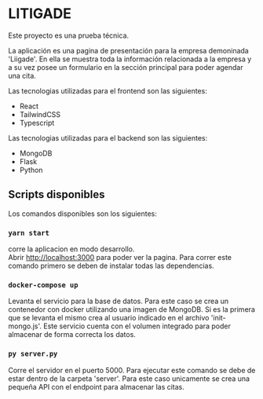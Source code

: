 # LITIGADE

Este proyecto es una prueba técnica.

La aplicación es una pagina de presentación para la empresa demoninada 'Liigade'. En ella se muestra toda la información relacionada a la empresa y a su vez posee un formulario en
la sección principal para poder agendar una cita. 

Las tecnologias utilizadas para el frontend son las siguientes:
+ React
+ TailwindCSS
+ Typescript

Las tecnologias utilizadas para el backend son las siguientes:
+ MongoDB
+ Flask
+ Python

## Scripts disponibles

Los comandos disponibles son los siguientes:

### `yarn start`

corre la aplicacion en modo desarrollo.\
Abrir [http://localhost:3000](http://localhost:3000) para poder ver la pagina. Para correr este comando primero se deben de instalar todas las dependencias.

### `docker-compose up`

Levanta el servicio para la base de datos. Para este caso se crea un contenedor con docker
utilizando una imagen de MongoDB. Si es la primera que se levanta el mismo crea al usuario indicado en el archivo 'init-mongo.js'. Este servicio cuenta con el volumen integrado para poder almacenar de forma correcta los datos.

### `py server.py`

Corre el servidor en el puerto 5000. Para ejecutar este comando se debe de estar dentro de la carpeta 'server'. Para este caso unicamente se crea una pequeña API con el endpoint para almacenar las citas.
